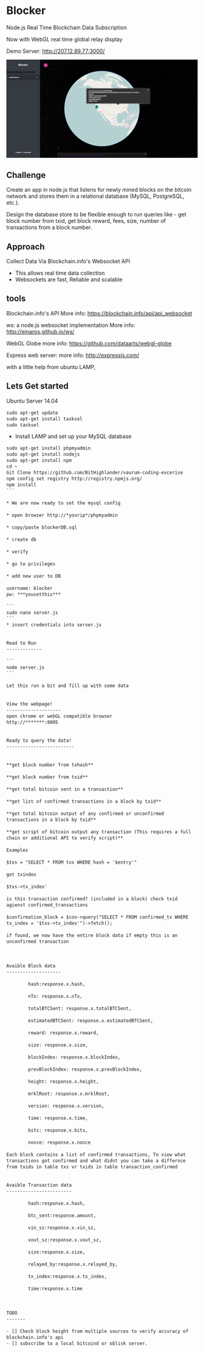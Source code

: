 Blocker
======================

Node.js Real Time Blockchain Data Subscription

Now with WebGL real time global relay display

Demo Server: http://207.12.89.77:3000/


![alt tag](https://github.com/BitHighlander/vaurum-coding-excerise/blob/master/public/img/blocker2.PNG)

Challenge
-----------

Create an app in node.js that listens for newly mined blocks on the bitcoin network and stores them in a relational database (MySQL, PostgreSQL, etc.).

Design the database store to be flexible enough to run queries like - get block number from txid, get block reward, fees, size, number of transactions from a block number.


Approach
------------

Collect Data Via Blockchain.info's Websocket API
  * This allows real time data collection
  * Websockets are fast, Reliable and scalable

tools
------------
Blockchain.info's API
More info: https://blockchain.info/api/api_websocket

ws: a node.js websocket implementation
More info: http://einaros.github.io/ws/

WebGL Globe
more info: https://github.com/dataarts/webgl-globe

Express web server:
more info: http://expressjs.com/

with a little help from ubuntu LAMP,



Lets Get started
-------------------

Ubuntu Server 14.04

```
sudo apt-get update
sudo apt-get install tasksel
sudo tasksel
````

* Install LAMP and set up your MySQL database


````
sudo apt-get install phpmyadmin
sudo apt-get install nodejs
sudo apt-get install npm
cd ~
Git Clone https://github.com/BitHighlander/vaurum-coding-excerise
npm config set registry http://registry.npmjs.org/
npm install
```

* We are now ready to set the mysql config

* open browser http://*yourip*/phpmyadmin

* copy/paste blockerDB.sql

* create db

* verify

* go to privileges

* add new user to DB

username: blocker
pw: ***yousetthis***

```
sudo nano server.js
```
* insert credentials into server.js


Read to Run
-------------

```
node server.js
```

Let this run a bit and fill up with some data


View the webpage!
--------------------
open chrome or webGL compatible browser
http://*******:8005


Ready to query the data!
-------------------------


**get block number from txhash**

**get block number from txid**

**get total bitcoin sent in a transaction**

**get list of confirmed transactions in a block by txid**

**get total bitcoin output of any confirmed or unconfirmed transactions in a block by txid**

**get script of bitcoin output any transaction (This requires a full chain or additional API to verify script)**

Examples

$txs = "SELECT * FROM txs WHERE hash = '$entry'"

get txindex

$txs->tx_index'

is this transaction confirmed? (included in a block) check txid agienst confirmed_transactions

$confirmation_block = $con->query("SELECT * FROM confirmed_tx WHERE tx_index = '$txs->tx_index'")->fetch();

if found, we now have the entire block data if empty this is an unconfirmed transaction



Avaible Block data
--------------------

        hash:response.x.hash,
        
        nTx: response.x.nTx,
        
        totalBTCSent: response.x.totalBTCSent,
        
        estimatedBTCSent: response.x.estimatedBTCSent,
        
        reward: response.x.reward,
        
        size: response.x.size,
        
        blockIndex: response.x.blockIndex,
        
        prevBlockIndex: response.x.prevBlockIndex,
        
        height: response.x.height,
        
        mrklRoot: response.x.mrklRoot,
        
        version: response.x.version,
        
        time: response.x.time,
        
        bits: response.x.bits,
        
        nonce: response.x.nonce	

Each block contains a list of confirmed transactions, To view what transactions got confirmed and what didnt you can take a differnce from txids in table txs vr txids in table transaction_confirmed


Avaible Transaction data
------------------------

        hash:response.x.hash,
        
        btc_sent:response.amount,
        
        vin_sz:response.x.vin_sz,
        
        vout_sz:response.x.vout_sz,
        
        size:response.x.size,
        
        relayed_by:response.x.relayed_by,
        
        tx_index:response.x.tx_index,
        
        time:response.x.time



TODO
-------

- [] Check block height from multiple sources to verify accuracy of blockchain.info's api
- [] subscribe to a local bitcoind or oblisk server. 
